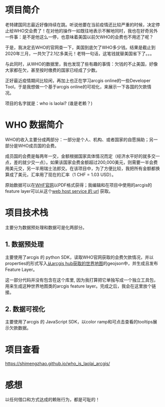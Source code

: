 # 项目简介
老特建国同志最近好像持续在跳。听说他要在当前疫情还比较严重的时候，决定停止给WHO交会费了！在对他的操作一如既往地表示不解地同时，我也在好奇另外一件事：是不是他这么一停，也意味着美国以前欠WHO的会费也不用还了呢？  

于是，我决定去WHO的官网查一下，美国到底欠了WHO多少钱。结果是截止到2020年三月，一共欠了2.1亿多美元！老特一句话，这笔钱就替美国省下了。。。  

与此同时，从WHO的数据里，我也发现了些有趣的事情：欠钱的不止美国，好像大家都在欠，甚至按时缴费的国家已经成了少数。  

正好最近疫情期间比较闲，再加上也正在学习arcgis online的一些Developer Tool，于是我想做一个基于arcgis online的可视化，来展示一下各国的欠款情况。

项目的名字就是：who is laolai? (谁是老赖？)

# WHO 数据简介
WHO的收入主要分成两部分：一部分是个人、机构、或者国家的自愿捐助；另一部分是WHO成员国的会费。  

成员国的会费是每两年一交，金额根据国家具体情况而定（经济水平好的就多交一点，差的就少交一点）。如果该国家会费金额超过200,000美元，则需要一半会费用美元交，另一半用瑞士法郎交。在该项目中，为了方便比较，我把所有金额都换算成了美元，汇率用了现在的汇率（1 CHF = 1.03 USD）。  

原始数据可以在[WHF官网](https://www.who.int/about/finances-accountability/funding/AC_Status_Report_2020.pdf?ua=1)以PDF格式获得；我编辑和在项目中使用的arcgis的feature layer可以从这个[web host service 的 url](https://services9.arcgis.com/DYJ7DbkMVmIBPMdR/arcgis/rest/services/country_owing_WHO/FeatureServer/0) 获取。

# 项目技术栈
主要分为数据预处理和数据可是化两部分。  
## 1. 数据预处理  
主要使用了arcgis 的 python SDK，读取WHO官网获取的会费欠款情况，并以properties的形式写入[从arcgis hub获取的世界地图](http://hub.arcgis.com/datasets/2b93b06dc0dc4e809d3c8db5cb96ba69_0)的geojson中，并生成且发布Feature Layer。  

这一部分代码并没有包含在这个库里, 因为我打算把它单独写成一个独立工具包，用来生成这种世界地图类的arcgis feature layer。完成之后，我会在这里放个链接。
## 2. 数据可视化  
主要使用了arcgis 的 JavaScript SDK，以color ramp和可点击查看的tooltips展示欠款数据。
# 项目查看
https://shimengzhao.github.io/who_is_laolai_arcgis/


# 感想
以任何借口和方式达成的赖账行为，都是可耻的！

